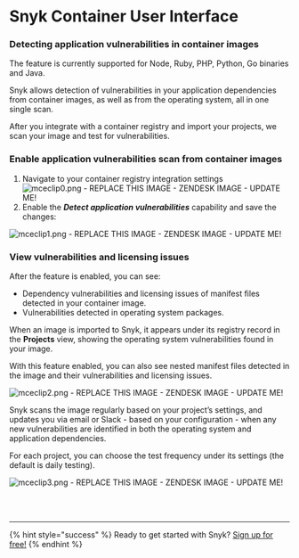# Snyk Container User Interface

### Detecting application vulnerabilities in container images

The feature is currently supported for Node, Ruby, PHP, Python, Go binaries and Java.

Snyk allows detection of vulnerabilities in your application dependencies from container images, as well as from the operating system, all in one single scan.

After you integrate with a container registry and import your projects, we scan your image and test for vulnerabilities.

### Enable application vulnerabilities scan from container images

1. Navigate to your container registry integration settings ![mceclip0.png - REPLACE THIS IMAGE - ZENDESK IMAGE - UPDATE ME!](https://support.snyk.io/hc/article_attachments/360008399638/mceclip0.png/)
2. Enable the _**Detect application vulnerabilities**_ capability and save the changes:

![mceclip1.png - REPLACE THIS IMAGE - ZENDESK IMAGE - UPDATE ME!](https://support.snyk.io/hc/article_attachments/360008399658/mceclip1.png/)

### View vulnerabilities and licensing issues

After the feature is enabled, you can see:

* Dependency vulnerabilities and licensing issues of manifest files detected in your container image.
* Vulnerabilities detected in operating system packages.

When an image is imported to Snyk, it appears under its registry record in the **Projects** view, showing the operating system vulnerabilities found in your image.

With this feature enabled, you can also see nested manifest files detected in the image and their vulnerabilities and licensing issues.

![mceclip2.png - REPLACE THIS IMAGE - ZENDESK IMAGE - UPDATE ME!](https://support.snyk.io/hc/article_attachments/360008315557/mceclip2.png/)

Snyk scans the image regularly based on your project’s settings, and updates you via email or Slack - based on your configuration - when any new vulnerabilities are identified in both the operating system and application dependencies.

For each project, you can choose the test frequency under its settings \(the default is daily testing\).

![mceclip3.png - REPLACE THIS IMAGE - ZENDESK IMAGE - UPDATE ME!](https://support.snyk.io/hc/article_attachments/360008399678/mceclip3.png/)

 
<br><br><hr>

{% hint style="success" %}
Ready to get started with Snyk? [Sign up for free!](https://snyk.io/login?cta=sign-up&loc=footer&page=support_docs_page/)
{% endhint %}